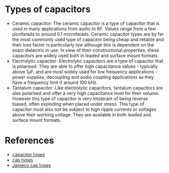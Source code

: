 # Types of capacitors

- Ceramic capacitor:   The ceramic capacitor is a type of capacitor that is used in many applications from audio to RF. Values range from a few picofarads to around 0.1 microfarads. Ceramic capacitor types are by far the most commonly used type of capacitor being cheap and reliable and their loss factor is particularly low although this is dependent on the exact dielectric in use. In view of their constructional properties, these capacitors are widely used both in leaded and surface mount formats
- Electrolytic capacitor:   Electrolytic capacitors are a type of capacitor that is polarised. They are able to offer high capacitance values - typically above 1μF, and are most widely used for low frequency applications - power supplies, decoupling and audio coupling applications as they have a frequency limit if around 100 kHz.
- Tantalum capacitor:   Like electrolytic capacitors, tantalum capacitors are also polarised and offer a very high capacitance level for their volume. However this type of capacitor is very intolerant of being reverse biased, often exploding when placed under stress. This type of capacitor must also not be subject to high ripple currents or voltages above their working voltage. They are available in both leaded and surface mount formats.


# References

- [capacitor types](http://www.radio-electronics.com/info/data/capacitor/capacitor_types.php)
- [cap types](https://www.electronics-tutorials.ws/capacitor/cap_2.html)
- [Jameco cap types](https://www.jameco.com/Jameco/workshop/ProductNews/identifying-caps.html)

